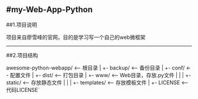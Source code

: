 #my-Web-App-Python
----------
##1.项目说明

项目来自廖雪峰的官网，目的是学习写一个自己的web微框架

--------

##2.项目结构

awesome-python-webapp/   <-- 根目录
|
+- backup/               <-- 备份目录
|
+- conf/                 <-- 配置文件
|
+- dist/                 <-- 打包目录
|
+- www/                  <-- Web目录，存放.py文件
|  |
|  +- static/            <-- 存放静态文件
|  |
|  +- templates/         <-- 存放模板文件
|
+- LICENSE               <-- 代码LICENSE`
